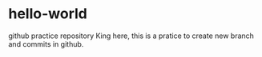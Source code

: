 # hello-world
github practice repository
King here, this is a pratice to create new branch and commits in github.

